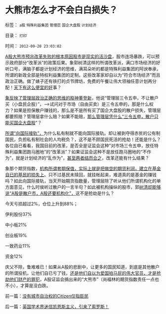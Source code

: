 # 大熊市怎么才不会白白损失？

标签： `a股` `特殊利益集团` `管理层` `国企大盘股` `计划经济` 

目录： `打印`

时间： `2012-09-20 23:03:02`

[A股大熊市预兆改革失败的根本原因股市是现实的活沙盘](../../../2011/12/29/A股百态是中国民主进程的活沙盘;中国国民民主素质确实低.md)，股市连场暴跌，可以预示政府部分“改革派”的政策后果。象郭树清这样的所谓改革派，满口市场经济的好听口号，满脑子都是计划经济的思维，满耳朵听的都是特殊利益集团的阿谀奉承，所谓的新政全部是特权利益集团的定制，这些改革家却自以为“符合市场经济”而且政治正确。做了婊子还有铁打的贞节牌坊，免费的午餐让伟大领袖任意计划再分配！[天下有这么便宜的好](../../../2012/4/24/强盗逻辑正在制造空前的金融危机和经济危机.md)事？

[象反映了管理层政治正确的思维的股神董登新](../../../2011/6/13/世界上有蠢猪并不奇怪.md)，他说“管理层三令五申，不让散户买（小盘民企股）”，——>试问对于市场（自由买卖）是三令五申的，那是什么权力？如果是担保散户赚钱的，那么是不是所有买了国企大盘股的散户损失，管理层都要照赔？管理层拿什么赔？如果不能赔，[那么管理层凭什么“三令五申，散户只能买国企大盘股](../../../2011/12/28/防左，防贼，防股神.md)”？

[所谓“向国际接轨”，](../../../2009/12/10/专家教授嫌中国税收太轻，“向国际接轨”.md)为什么私有制就不能向国际接轨。却让被剥夺得赤贫的公有制国民，负担私有制社会的人均税负？，这不是不顾国民死活的抢劫！还能是什么？各位自已看看，我国目前的改革，是否全是证监会这种“对市场三令五申，放任特殊利益集团跑马圈地”的“改革派”？如果证监会这种不是放任跑马圈地的“不作为”，就是计划经济的“乱作为”，[甚至两者结而合之](../../../2012/6/7/国有垄断利益集团借改革为名“跑马圈地”.md)，改革还能有什么结果？

象那个期货指数，[机构所谓套期保值，实际上就是把做空的期货利润，建立在基金自已的基民的损失上](../../../2012/3/29/期货指数是机构化操纵出大熊市的祸根；.md)。只不过基民未赎回，就挂帐起来，难道真的是基金的赚钱吗？如此向国际接轨，当天开始期货指数量，管理层除了听从他们所谓机构化的单方面意见，什么时侯听过散户的一言半句？如此被机构操纵的股市，郭[树清却能够说“A股是散户市，A股还要机构化”，](../../../2011/10/21/A股低迷为机构化“国进民退”还债.md)这不是抢劫是什么？

今天亏损超过2%，仓位上升到88%；

伊利股份37%

中小板21%

创业板19%

一致药业11%

资金12%

庆父不除，鲁难难已！如果从A股的悲剧中，让更多的国民知道，到底是其他散户的所谓投机，让他们自已亏了钱，[还是他们自以为爱国拍马屁的伟大官员，才是抢劫他们财产的罪犯](../../../2012/8/28/损人不利已的愚暴贱民.md)，A股证监会搞出来的“大熊市”（尚福林的期货指数责任一点也不小），才算是没白跌。



前一篇：[没有城市自治权的Citizen仅指臣民](../../../2012/9/20/没有城市自治权的Citizen仅指臣民.md)

后一篇：[英国学术界迷信凯恩斯主义，引来了索罗斯！](../../../2012/9/21/英国学术界迷信凯恩斯主义，引来了索罗斯！.md)